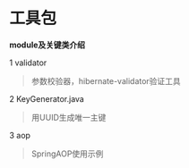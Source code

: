 工具包
===
**module及关键类介绍**<br/>

1 validator
>参数校验器，hibernate-validator验证工具

2 KeyGenerator.java
>用UUID生成唯一主键

3 aop
>SpringAOP使用示例